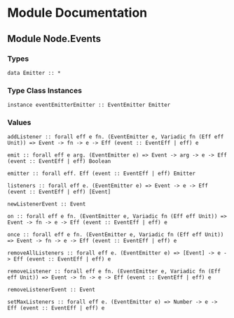 # Module Documentation

## Module Node.Events

### Types

    data Emitter :: *


### Type Class Instances

    instance eventEmitterEmitter :: EventEmitter Emitter


### Values

    addListener :: forall eff e fn. (EventEmitter e, Variadic fn (Eff eff Unit)) => Event -> fn -> e -> Eff (event :: EventEff | eff) e

    emit :: forall eff e arg. (EventEmitter e) => Event -> arg -> e -> Eff (event :: EventEff | eff) Boolean

    emitter :: forall eff. Eff (event :: EventEff | eff) Emitter

    listeners :: forall eff e. (EventEmitter e) => Event -> e -> Eff (event :: EventEff | eff) [Event]

    newListenerEvent :: Event

    on :: forall eff e fn. (EventEmitter e, Variadic fn (Eff eff Unit)) => Event -> fn -> e -> Eff (event :: EventEff | eff) e

    once :: forall eff e fn. (EventEmitter e, Variadic fn (Eff eff Unit)) => Event -> fn -> e -> Eff (event :: EventEff | eff) e

    removeAllListeners :: forall eff e. (EventEmitter e) => [Event] -> e -> Eff (event :: EventEff | eff) e

    removeListener :: forall eff e fn. (EventEmitter e, Variadic fn (Eff eff Unit)) => Event -> fn -> e -> Eff (event :: EventEff | eff) e

    removeListenerEvent :: Event

    setMaxListeners :: forall eff e. (EventEmitter e) => Number -> e -> Eff (event :: EventEff | eff) e



